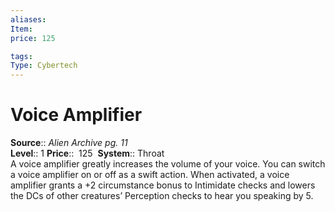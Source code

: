 ```yaml
---
aliases: 
Item:
price: 125

tags: 
Type: Cybertech
---
```


# Voice Amplifier

**Source**:: _Alien Archive pg. 11_  
**Level**:: 1
**Price**::  125 
**System**:: Throat  
A voice amplifier greatly increases the volume of your voice. You can switch a voice amplifier on or off as a swift action. When activated, a voice amplifier grants a +2 circumstance bonus to Intimidate checks and lowers the DCs of other creatures’ Perception checks to hear you speaking by 5.
